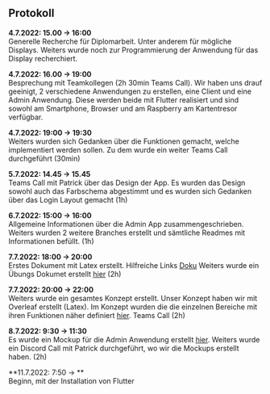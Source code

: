 ## Protokoll

**4.7.2022: 15.00 -> 16:00** <br>
Generelle Recherche für Diplomarbeit. Unter anderem für mögliche Displays. Weiters wurde noch zur Programmierung der Anwendung für das Display recherchiert. 

**4.7.2022: 16.00 -> 19:00** <br>
Besprechung mit Teamkollegen (2h 30min Teams Call). Wir haben uns drauf geeinigt, 2 verschiedene Anwendungen zu erstellen, eine Client und eine Admin Anwendung. Diese werden beide mit Flutter realisiert und sind sowohl am Smartphone, Browser und am Raspberry am Kartentresor verfügbar. 

**4.7.2022: 19:00 -> 19:30** <br>
Weiters wurden sich Gedanken über die Funktionen gemacht, welche implementiert werden sollen. Zu dem wurde ein weiter Teams Call durchgeführt (30min)

**5.7.2022: 14.45 -> 15.45** <br>
Teams Call mit Patrick über das Design der App. Es wurden das Design sowohl auch das Farbschema abgestimmt und es wurden sich Gedanken über das Login Layout gemacht (1h)

**6.7.2022: 15:00 -> 16:00** <br>
Allgemeine Informationen über die Admin App zusammengeschrieben. Weiters wurden 2 weitere Branches erstellt und sämtliche Readmes mit Informationen befüllt. (1h)

**7.7.2022: 18:00 -> 20:00** <br>
Erstes Dokument mit Latex erstellt. Hilfreiche Links [Doku](https://www.overleaf.com/learn/latex/Line_breaks_and_blank_spaces#Page_breaks) Weiters wurde ein Übungs Dokumet erstellt [hier](https://www.overleaf.com/project/62c5bdaad31d926d54df41dd) (2h)

**7.7.2022: 20:00 -> 22:00** <br>
Weiters wurde ein gesamtes Konzept erstellt. Unser Konzept haben wir mit Overleaf erstellt (Latex). Im Konzept wurden die die einzelnen Bereiche mit ihren Funktionen näher definiert [hier](https://www.overleaf.com/project/62b5849dc59dc86e3368e022). Teams Call (2h)

**8.7.2022: 9:30 -> 11:30** <br>
Es wurde ein Mockup für die Admin Anwendung erstellt [hier](https://github.com/litec-thesis/2223-thesis-5abhit-zoecbe_mayrjo_grupa-cardstorage/blob/main/doc/Mockups/admin_login_mockup.pdf). Weiters wurde ein Discord Call mit Patrick durchgeführt, wo wir die Mockups erstellt haben. (2h)

**11.7.2022: 7:50 -> ** <br>
Beginn, mit der Installation von Flutter
